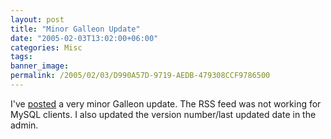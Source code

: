 ```yaml
---
layout: post
title: "Minor Galleon Update"
date: "2005-02-03T13:02:00+06:00"
categories: Misc 
tags: 
banner_image: 
permalink: /2005/02/03/D990A57D-9719-AEDB-479308CCF9786500
---
```


I've <a href="http://ray.camdenfamily.com/downloads/forums.zip">posted</a> a very minor Galleon update. The RSS feed was not working for MySQL clients. I also updated the version number/last updated date in the admin.